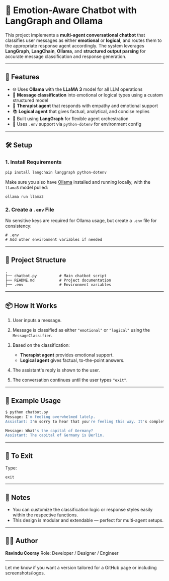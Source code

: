 # 🧠 Emotion-Aware Chatbot with LangGraph and Ollama

This project implements a **multi-agent conversational chatbot** that classifies user messages as either **emotional** or **logical**, and routes them to the appropriate response agent accordingly. The system leverages **LangGraph**, **LangChain**, **Ollama**, and **structured output parsing** for accurate message classification and response generation.

---

## 🚀 Features

* 🌐 Uses **Ollama** with the **LLaMA 3** model for all LLM operations
* 🧠 **Message classification** into emotional or logical types using a custom structured model
* 💬 **Therapist agent** that responds with empathy and emotional support
* 📚 **Logical agent** that gives factual, analytical, and concise replies
* 🔄 Built using **LangGraph** for flexible agent orchestration
* 🔌 Uses `.env` support via `python-dotenv` for environment config

---

## 🛠️ Setup

### 1. Install Requirements

```bash
pip install langchain langgraph python-dotenv
```

Make sure you also have [Ollama](https://ollama.com/) installed and running locally, with the `llama3` model pulled:

```bash
ollama run llama3
```

### 2. Create a `.env` File

No sensitive keys are required for Ollama usage, but create a `.env` file for consistency:

```env
# .env
# Add other environment variables if needed
```

---

## 📄 Project Structure

```text
.
├── chatbot.py          # Main chatbot script
├── README.md           # Project documentation
├── .env                # Environment variables
```

---

## 📦 How It Works

1. User inputs a message.
2. Message is classified as either `"emotional"` or `"logical"` using the `MessageClassifier`.
3. Based on the classification:

   * **Therapist agent** provides emotional support.
   * **Logical agent** gives factual, to-the-point answers.
4. The assistant's reply is shown to the user.
5. The conversation continues until the user types `"exit"`.

---

## 🧪 Example Usage

```bash
$ python chatbot.py
Message: I'm feeling overwhelmed lately.
Assistant: I'm sorry to hear that you're feeling this way. It's completely valid to feel overwhelmed sometimes...
```

```bash
Message: What's the capital of Germany?
Assistant: The capital of Germany is Berlin.
```

---

## 🧼 To Exit

Type:

```
exit
```

---

## 📌 Notes

* You can customize the classification logic or response styles easily within the respective functions.
* This design is modular and extendable — perfect for multi-agent setups.

---

## 🧑‍💻 Author

**Ravindu Cooray**
Role: Developer / Designer / Engineer

---

Let me know if you want a version tailored for a GitHub page or including screenshots/logos.

